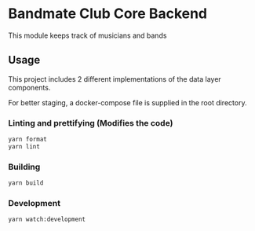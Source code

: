 # Bandmate Club Core Backend

This module keeps track of musicians and bands

## Usage

This project includes 2 different implementations of the data layer components.

For better staging, a docker-compose file is supplied in the root directory.

### Linting and prettifying (Modifies the code)

```bash
yarn format
yarn lint
```

### Building

```bash
yarn build
```

### Development

```bash
yarn watch:development
```
